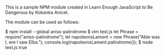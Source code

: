 This is a sample NPM module created in Learn Enough JavaScript to Be Dangerous by Kobanka Anicet.

The module can be used as follows:

$ npm install --global aniss-palindrome
$ vim test.js
let Phrase = require("aniss-palindrome");
let napoleonsLament = new Phrase("Able was I, ere I saw Elba.");
console.log(napoleonsLament.palindrome());
$ node test.js
true
